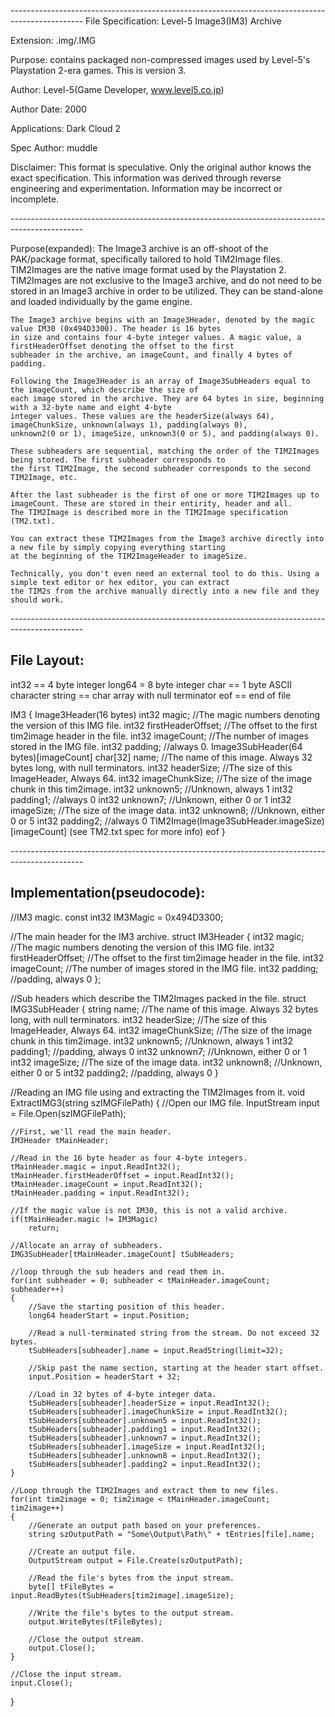 *------------------------------------------------------------------------------------------------*
File Specification:		Level-5 Image3(IM3) Archive

Extension:			.img/.IMG

Purpose:			contains packaged non-compressed images used by Level-5's Playstation 2-era games. 
						This is version 3.

Author:				Level-5(Game Developer, www.level5.co.jp)

Author Date:			2000

Applications:			Dark Cloud 2

Spec Author:			muddle

Disclaimer:				This format is speculative. Only the original author knows the exact specification.
	This information was derived through reverse engineering and experimentation. Information may be incorrect or	
	incomplete.

*------------------------------------------------------------------------------------------------*

Purpose(expanded):		The Image3 archive is an off-shoot of the PAK/package format, specifically tailored to hold 
	TIM2Image files. TIM2Images are the native image format used by the Playstation 2. TIM2Images are not exclusive
	to the Image3 archive, and do not need to be stored in an Image3 archive in order to be utilized. They can be
	stand-alone and loaded individually by the game engine.
	
	The Image3 archive begins with an Image3Header, denoted by the magic value IM30 (0x494D3300). The header is 16 bytes
	in size and contains four 4-byte integer values. A magic value, a firstHeaderOffset denoting the offset to the first 
	subheader in the archive, an imageCount, and finally 4 bytes of padding.
	
	Following the Image3Header is an array of Image3SubHeaders equal to the imageCount, which describe the size of 
	each image stored in the archive. They are 64 bytes in size, beginning with a 32-byte name and eight 4-byte 
	integer values. These values are the headerSize(always 64), imageChunkSize, unknown(always 1), padding(always 0), 
	unknown2(0 or 1), imageSize, unknown3(0 or 5), and padding(always 0).
	
	These subheaders are sequential, matching the order of the TIM2Images being stored. The first subheader corresponds to
	the first TIM2Image, the second subheader corresponds to the second TIM2Image, etc.
	
	After the last subheader is the first of one or more TIM2Images up to imageCount. These are stored in their entirity, header and all.
	The TIM2Image is described more in the TIM2Image specification (TM2.txt).
	
	You can extract these TIM2Images from the Image3 archive directly into a new file by simply copying everything starting
	at the beginning of the TIM2ImageHeader to imageSize.
	
	Technically, you don't even need an external tool to do this. Using a simple text editor or hex editor, you can extract
	the TIM2s from the archive manually directly into a new file and they should work.
	
*------------------------------------------------------------------------------------------------*

File Layout:
---------------------------
int32 == 4 byte integer
long64 = 8 byte integer
char == 1 byte ASCII character
string == char array with null terminator
eof == end of file

IM3
{
	Image3Header(16 bytes)
        int32 magic;                       	//The magic numbers denoting the version of this IMG file.
        int32 firstHeaderOffset;           	//The offset to the first tim2image header in the file.
        int32 imageCount;                 	//The number of images stored in the IMG file.
        int32 padding;                    	//always 0.
	Image3SubHeader(64 bytes)[imageCount]
		char[32] name;                     	//The name of this image. Always 32 bytes long, with null terminators.
		int32 headerSize;                	//The size of this ImageHeader, Always 64.
		int32 imageChunkSize;              	//The size of the image chunk in this tim2image.
		int32 unknown5;                    	//Unknown, always 1
		int32 padding1;                    	//always 0
		int32 unknown7;                    	//Unknown, either 0 or 1
		int32 imageSize;                   	//The size of the image data.
		int32 unknown8;                    	//Unknown, either 0 or 5
		int32 padding2;                    	//always 0
	TIM2Image(Image3SubHeader.imageSize)[imageCount]
		(see TM2.txt spec for more info)
	eof
}

*------------------------------------------------------------------------------------------------*

Implementation(pseudocode):
---------------------------

//IM3 magic.
const int32 IM3Magic = 0x494D3300;

//The main header for the IM3 archive.
struct IM3Header
{
	int32 magic;            		//The magic numbers denoting the version of this IMG file.
	int32 firstHeaderOffset;		//The offset to the first tim2image header in the file.
	int32 imageCount;       		//The number of images stored in the IMG file.
	int32 padding;         			//padding, always 0
};

//Sub headers which describe the TIM2Images packed in the file.
struct IMG3SubHeader
{
	string name;                    //The name of this image. Always 32 bytes long, with null terminators.
	int32 headerSize;        		//The size of this ImageHeader, Always 64.
	int32 imageChunkSize;      		//The size of the image chunk in this tim2image.
	int32 unknown5;            		//Unknown, always 1
	int32 padding1;            		//padding, always 0
	int32 unknown7;            		//Unknown, either 0 or 1
	int32 imageSize;           		//The size of the image data.
	int32 unknown8;            		//Unknown, either 0 or 5
	int32 padding2;            		//padding, always 0
}

//Reading an IMG file using and extracting the TIM2Images from it.
void ExtractIMG3(string szIMGFilePath)
{
	//Open our IMG file.
	InputStream input = File.Open(szIMGFilePath);
	
	//First, we'll read the main header.
	IM3Header tMainHeader;
	
	//Read in the 16 byte header as four 4-byte integers.
	tMainHeader.magic = input.ReadInt32();
	tMainHeader.firstHeaderOffset = input.ReadInt32();
	tMainHeader.imageCount = input.ReadInt32();
	tMainHeader.padding = input.ReadInt32();
	
	//If the magic value is not IM30, this is not a valid archive.
	if(tMainHeader.magic != IM3Magic)
		return;
	
	//Allocate an array of subheaders.
	IMG3SubHeader[tMainHeader.imageCount] tSubHeaders; 
	
	//loop through the sub headers and read them in.
	for(int subheader = 0; subheader < tMainHeader.imageCount; subheader++)
	{
		//Save the starting position of this header.
		long64 headerStart = input.Position;
		
		//Read a null-terminated string from the stream. Do not exceed 32 bytes.
		tSubHeaders[subheader].name = input.ReadString(limit=32);
		
		//Skip past the name section, starting at the header start offset.
		input.Position = headerStart + 32;
		
		//Load in 32 bytes of 4-byte integer data.
		tSubHeaders[subheader].headerSize = input.ReadInt32();
		tSubHeaders[subheader].imageChunkSize = input.ReadInt32();
		tSubHeaders[subheader].unknown5 = input.ReadInt32();
		tSubHeaders[subheader].padding1 = input.ReadInt32();
		tSubHeaders[subheader].unknown7 = input.ReadInt32();
		tSubHeaders[subheader].imageSize = input.ReadInt32();
		tSubHeaders[subheader].unknown8 = input.ReadInt32();
		tSubHeaders[subheader].padding2 = input.ReadInt32();
	}
	
	//Loop through the TIM2Images and extract them to new files.
	for(int tim2image = 0; tim2image < tMainHeader.imageCount; tim2image++)
	{
		//Generate an output path based on your preferences.
		string szOutputPath = "Some\Output\Path\" + tEntries[file].name; 

		//Create an output file.
		OutputStream output = File.Create(szOutputPath);
		
		//Read the file's bytes from the input stream.
		byte[] tFileBytes = input.ReadBytes(tSubHeaders[tim2image].imageSize);
		
		//Write the file's bytes to the output stream.
		output.WriteBytes(tFileBytes);
		
		//Close the output stream.
		output.Close();
	}
	
	//Close the input stream.
	input.Close();
}